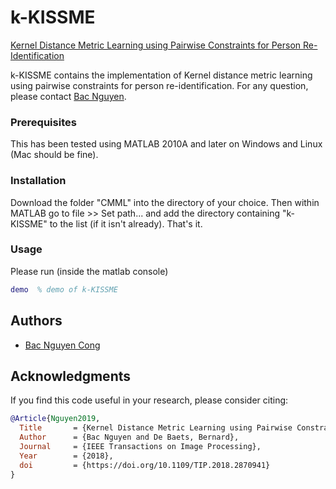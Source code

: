 # k-KISSME
[Kernel Distance Metric Learning using Pairwise Constraints for Person Re-Identification](https://doi.org/10.1109/TIP.2018.2870941)

k-KISSME contains the implementation of Kernel distance metric learning using pairwise constraints for person re-identification.
For any question, please contact [Bac Nguyen](mailto:Bac.NguyenCong@ugent.be).


### Prerequisites
This has been tested using MATLAB 2010A and later on Windows and Linux (Mac should be fine).

### Installation
Download the folder "CMML" into the directory of your choice. Then within MATLAB go to file >> Set path... and add the directory containing "k-KISSME" to the list (if it isn't already). That's it.

### Usage

Please run (inside the matlab console)
```matlab
demo  % demo of k-KISSME
```

## Authors

* [Bac Nguyen Cong](https://github.com/bacnguyencong)

## Acknowledgments
If you find this code useful in your research, please consider citing:
``` bibtex
@Article{Nguyen2019,
  Title       = {Kernel Distance Metric Learning using Pairwise Constraints for Person Re-Identification},
  Author      = {Bac Nguyen and De Baets, Bernard},
  Journal     = {IEEE Transactions on Image Processing},
  Year        = {2018},
  doi         = {https://doi.org/10.1109/TIP.2018.2870941}
}
```
